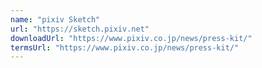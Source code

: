 ```yaml
---
name: "pixiv Sketch"
url: "https://sketch.pixiv.net"
downloadUrl: "https://www.pixiv.co.jp/news/press-kit/"
termsUrl: "https://www.pixiv.co.jp/news/press-kit/"
---
```

